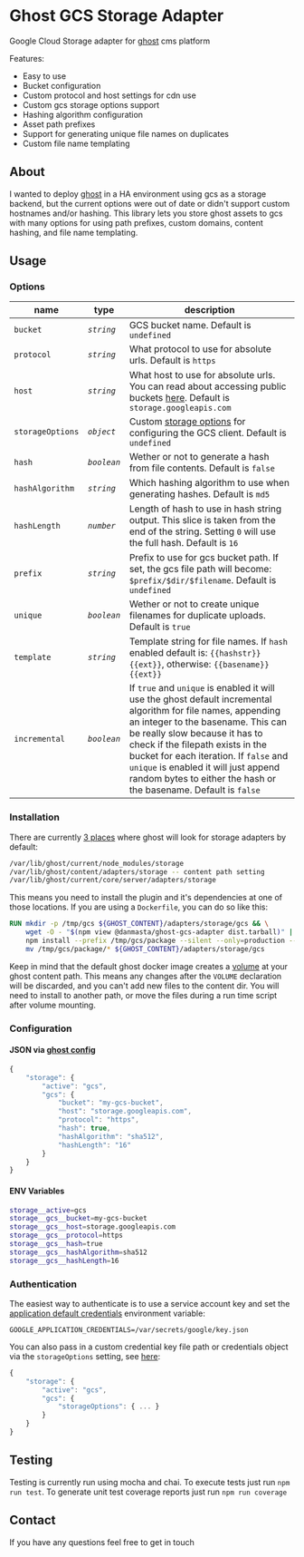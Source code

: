 # Ghost GCS Storage Adapter
Google Cloud Storage adapter for [ghost](https://ghost.org/) cms platform

Features:
* Easy to use
* Bucket configuration
* Custom protocol and host settings for cdn use
* Custom gcs storage options support
* Hashing algorithm configuration
* Asset path prefixes
* Support for generating unique file names on duplicates
* Custom file name templating

## About
I wanted to deploy [ghost](https://ghost.org/) in a HA environment using gcs as a storage backend, but the current options were out of date or didn't support custom hostnames and/or hashing. This library lets you store ghost assets to gcs with many options for using path prefixes, custom domains, content hashing, and file name templating.

## Usage
### Options
name | type | description
-----|----- | -----------
`bucket` | *`string`* | GCS bucket name. Default is `undefined`
`protocol` | *`string`* | What protocol to use for absolute urls. Default is `https`
`host` | *`string`* | What host to use for absolute urls. You can read about accessing public buckets [here](https://cloud.google.com/storage/docs/access-public-data). Default is `storage.googleapis.com`
`storageOptions` | *`object`* | Custom [storage options](https://googleapis.dev/nodejs/storage/latest/global.html#StorageOptions) for configuring the GCS client. Default is `undefined`
`hash` | *`boolean`* | Wether or not to generate a hash from file contents. Default is `false`
`hashAlgorithm` | *`string`* | Which hashing algorithm to use when generating hashes. Default is `md5`
`hashLength` | *`number`* | Length of hash to use in hash string output. This slice is taken from the end of the string. Setting `0` will use the full hash. Default is `16`
`prefix` | *`string`* | Prefix to use for gcs bucket path. If set, the gcs file path will become: `$prefix/$dir/$filename`. Default is `undefined`
`unique` | *`boolean`* | Wether or not to create unique filenames for duplicate uploads. Default is `true`
`template` | *`string`* | Template string for file names. If `hash` enabled default is: `{{hashstr}}{{ext}}`, otherwise: `{{basename}}{{ext}}`
`incremental` | *`boolean`* | If `true` and `unique` is enabled it will use the ghost default incremental algorithm for file names, appending an integer to the basename. This can be really slow because it has to check if the filepath exists in the bucket for each iteration. If `false` and `unique` is enabled it will just append random bytes to either the hash or the basename. Default is `false`

### Installation
There are currently [3 places](https://github.com/TryGhost/Ghost/blob/3.26.1/core/server/services/adapter-manager/index.js#L7) where ghost will look for storage adapters by default:
```bash
/var/lib/ghost/current/node_modules/storage
/var/lib/ghost/content/adapters/storage -- content path setting
/var/lib/ghost/current/core/server/adapters/storage
```

This means you need to install the plugin and it's dependencies at one of those locations. If you are using a `Dockerfile`, you can do so like this:
```dockerfile
RUN mkdir -p /tmp/gcs ${GHOST_CONTENT}/adapters/storage/gcs && \
    wget -O - "$(npm view @danmasta/ghost-gcs-adapter dist.tarball)" | tar xz -C /tmp/gcs && \
    npm install --prefix /tmp/gcs/package --silent --only=production --no-optional --no-progress && \
    mv /tmp/gcs/package/* ${GHOST_CONTENT}/adapters/storage/gcs
```

Keep in mind that the default ghost docker image creates a [volume](https://github.com/docker-library/ghost/blob/83cacc75655bf26aae65465d66fd1b981e9203d5/3/alpine/Dockerfile#L66) at your ghost content path. This means any changes after the `VOLUME` declaration will be discarded, and you can't add new files to the content dir. You will need to install to another path, or move the files during a run time script after volume mounting.

### Configuration
#### JSON via [ghost config](https://ghost.org/docs/concepts/config/)
```js
{
    "storage": {
        "active": "gcs",
        "gcs": {
            "bucket": "my-gcs-bucket",
            "host": "storage.googleapis.com",
            "protocol": "https",
            "hash": true,
            "hashAlgorithm": "sha512",
            "hashLength": "16"
        }
    }
}
```

#### ENV Variables
```bash
storage__active=gcs
storage__gcs__bucket=my-gcs-bucket
storage__gcs__host=storage.googleapis.com
storage__gcs__protocol=https
storage__gcs__hash=true
storage__gcs__hashAlgorithm=sha512
storage__gcs__hashLength=16
```

### Authentication
The easiest way to authenticate is to use a service account key and set the [application default credentials](https://cloud.google.com/docs/authentication/production) environment variable:
```
GOOGLE_APPLICATION_CREDENTIALS=/var/secrets/google/key.json
```

You can also pass in a custom credential key file path or credentials object via the `storageOptions` setting, see [here](https://googleapis.dev/nodejs/storage/latest/global.html#StorageOptions):
```js
{
    "storage": {
        "active": "gcs",
        "gcs": {
            "storageOptions": { ... }
        }
    }
}
```

## Testing
Testing is currently run using mocha and chai. To execute tests just run `npm run test`. To generate unit test coverage reports just run `npm run coverage`

## Contact
If you have any questions feel free to get in touch
